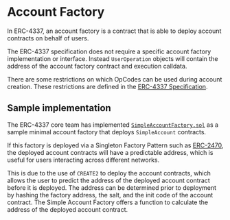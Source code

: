 # Account Factory

In ERC-4337, an account factory is a contract that is able to deploy account contracts on behalf of users.

The ERC-4337 specification does not require a specific account factory implementation or interface. Instead `UserOperation` objects will contain the address of the account factory contract and execution calldata.

There are some restrictions on which OpCodes can be used during account creation. These restrictions are defined in the [ERC-4337 Specification](https://eips.ethereum.org/EIPS/eip-4337).

## Sample implementation

The ERC-4337 core team has implemented [`SimpleAccountFactory.sol`](https://github.com/eth-infinitism/account-abstraction/blob/develop/contracts/samples/SimpleAccountFactory.sol) as a sample minimal account factory that deploys `SimpleAccount` contracts.

If this factory is deployed via a Singleton Factory Pattern such as [ERC-2470](https://eips.ethereum.org/EIPS/eip-2470), the deployed account contracts will have a predictable address, which is useful for users interacting across different networks.

This is due to the use of `CREATE2` to deploy the account contracts, which allows the user to predict the address of the deployed account contract before it is deployed. The address can be determined prior to deployment by hashing the factory address, the salt, and the init code of the account contract. The Simple Account Factory offers a function to calculate the address of the deployed account contract.
